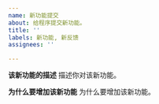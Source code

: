 ```yaml
---
name: 新功能提交
about: 给程序提交新功能。
title: ''
labels: 新功能, 新反馈
assignees: ''

---
```


**该新功能的描述**
描述你对该新功能。

**为什么要增加该新功能**
为什么要增加该新功能。
